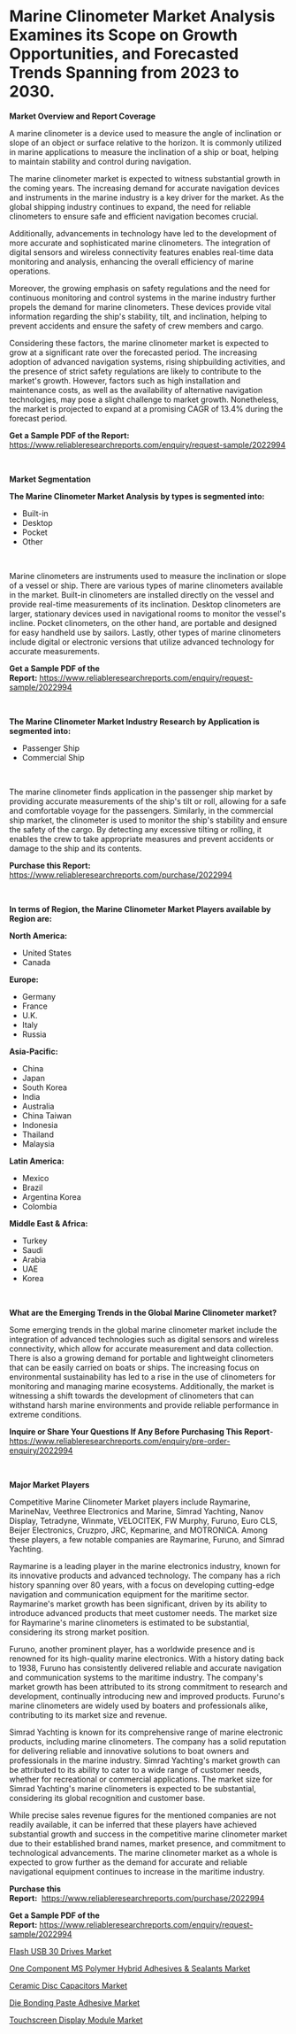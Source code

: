 <p><h1>Marine Clinometer Market Analysis Examines its Scope on Growth Opportunities, and Forecasted Trends Spanning from 2023 to 2030.</h1></p><p><strong>Market Overview and Report Coverage</strong></p>
<p><p>A marine clinometer is a device used to measure the angle of inclination or slope of an object or surface relative to the horizon. It is commonly utilized in marine applications to measure the inclination of a ship or boat, helping to maintain stability and control during navigation.</p><p>The marine clinometer market is expected to witness substantial growth in the coming years. The increasing demand for accurate navigation devices and instruments in the marine industry is a key driver for the market. As the global shipping industry continues to expand, the need for reliable clinometers to ensure safe and efficient navigation becomes crucial.</p><p>Additionally, advancements in technology have led to the development of more accurate and sophisticated marine clinometers. The integration of digital sensors and wireless connectivity features enables real-time data monitoring and analysis, enhancing the overall efficiency of marine operations.</p><p>Moreover, the growing emphasis on safety regulations and the need for continuous monitoring and control systems in the marine industry further propels the demand for marine clinometers. These devices provide vital information regarding the ship's stability, tilt, and inclination, helping to prevent accidents and ensure the safety of crew members and cargo.</p><p>Considering these factors, the marine clinometer market is expected to grow at a significant rate over the forecasted period. The increasing adoption of advanced navigation systems, rising shipbuilding activities, and the presence of strict safety regulations are likely to contribute to the market's growth. However, factors such as high installation and maintenance costs, as well as the availability of alternative navigation technologies, may pose a slight challenge to market growth. Nonetheless, the market is projected to expand at a promising CAGR of 13.4% during the forecast period.</p></p>
<p><strong>Get a Sample PDF of the Report:</strong> <a href="https://www.reliableresearchreports.com/enquiry/request-sample/2022994">https://www.reliableresearchreports.com/enquiry/request-sample/2022994</a></p>
<p>&nbsp;</p>
<p><strong>Market Segmentation</strong></p>
<p><strong>The Marine Clinometer Market Analysis by types is segmented into:</strong></p>
<p><ul><li>Built-in</li><li>Desktop</li><li>Pocket</li><li>Other</li></ul></p>
<p>&nbsp;</p>
<p><p>Marine clinometers are instruments used to measure the inclination or slope of a vessel or ship. There are various types of marine clinometers available in the market. Built-in clinometers are installed directly on the vessel and provide real-time measurements of its inclination. Desktop clinometers are larger, stationary devices used in navigational rooms to monitor the vessel's incline. Pocket clinometers, on the other hand, are portable and designed for easy handheld use by sailors. Lastly, other types of marine clinometers include digital or electronic versions that utilize advanced technology for accurate measurements.</p></p>
<p><strong>Get a Sample PDF of the Report:</strong>&nbsp;<a href="https://www.reliableresearchreports.com/enquiry/request-sample/2022994">https://www.reliableresearchreports.com/enquiry/request-sample/2022994</a></p>
<p>&nbsp;</p>
<p><strong>The Marine Clinometer Market Industry Research by Application is segmented into:</strong></p>
<p><ul><li>Passenger Ship</li><li>Commercial Ship</li></ul></p>
<p>&nbsp;</p>
<p><p>The marine clinometer finds application in the passenger ship market by providing accurate measurements of the ship's tilt or roll, allowing for a safe and comfortable voyage for the passengers. Similarly, in the commercial ship market, the clinometer is used to monitor the ship's stability and ensure the safety of the cargo. By detecting any excessive tilting or rolling, it enables the crew to take appropriate measures and prevent accidents or damage to the ship and its contents.</p></p>
<p><strong>Purchase this Report:</strong>&nbsp; <a href="https://www.reliableresearchreports.com/purchase/2022994">https://www.reliableresearchreports.com/purchase/2022994</a></p>
<p>&nbsp;</p>
<p><strong>In terms of Region, the Marine Clinometer Market Players available by Region are:</strong></p>
<p>
    <p> <strong> North America: </strong>
        <ul>
            <li>United States</li>
            <li>Canada</li>
        </ul>
        </p> 
    <p> <strong> Europe: </strong>
        <ul>
            <li>Germany</li>
            <li>France</li>
            <li>U.K.</li>
            <li>Italy</li>
            <li>Russia</li>
        </ul>
        </p> 
    <p> <strong> Asia-Pacific: </strong>
        <ul>
            <li>China</li>
            <li>Japan</li>
            <li>South Korea</li>
            <li>India</li>
            <li>Australia</li>
            <li>China Taiwan</li>
            <li>Indonesia</li>
            <li>Thailand</li>
            <li>Malaysia</li>
        </ul>
        </p> 
    <p> <strong> Latin America: </strong>
        <ul>
            <li>Mexico</li>
            <li>Brazil</li>
            <li>Argentina Korea</li>
            <li>Colombia</li>
        </ul>
        </p> 
    <p> <strong> Middle East & Africa: </strong>
        <ul>
            <li>Turkey</li>
            <li>Saudi</li>
            <li>Arabia</li>
            <li>UAE</li>
            <li>Korea</li>
        </ul>
    </p>
    </p>
<p>&nbsp;</p>
<p><strong>What are the Emerging Trends in the Global Marine Clinometer market?</strong></p>
<p><p>Some emerging trends in the global marine clinometer market include the integration of advanced technologies such as digital sensors and wireless connectivity, which allow for accurate measurement and data collection. There is also a growing demand for portable and lightweight clinometers that can be easily carried on boats or ships. The increasing focus on environmental sustainability has led to a rise in the use of clinometers for monitoring and managing marine ecosystems. Additionally, the market is witnessing a shift towards the development of clinometers that can withstand harsh marine environments and provide reliable performance in extreme conditions.</p></p>
<p><strong>Inquire or Share Your Questions If Any Before Purchasing This Report</strong>- <a href="https://www.reliableresearchreports.com/enquiry/pre-order-enquiry/2022994">https://www.reliableresearchreports.com/enquiry/pre-order-enquiry/2022994</a></p>
<p>&nbsp;</p>
<p><strong>Major Market Players</strong></p>
<p><p>Competitive Marine Clinometer Market players include Raymarine, MarineNav, Veethree Electronics and Marine, Simrad Yachting, Nanov Display, Tetradyne, Winmate, VELOCITEK, FW Murphy, Furuno, Euro CLS, Beijer Electronics, Cruzpro, JRC, Kepmarine, and MOTRONICA. Among these players, a few notable companies are Raymarine, Furuno, and Simrad Yachting.</p><p>Raymarine is a leading player in the marine electronics industry, known for its innovative products and advanced technology. The company has a rich history spanning over 80 years, with a focus on developing cutting-edge navigation and communication equipment for the maritime sector. Raymarine's market growth has been significant, driven by its ability to introduce advanced products that meet customer needs. The market size for Raymarine's marine clinometers is estimated to be substantial, considering its strong market position.</p><p>Furuno, another prominent player, has a worldwide presence and is renowned for its high-quality marine electronics. With a history dating back to 1938, Furuno has consistently delivered reliable and accurate navigation and communication systems to the maritime industry. The company's market growth has been attributed to its strong commitment to research and development, continually introducing new and improved products. Furuno's marine clinometers are widely used by boaters and professionals alike, contributing to its market size and revenue.</p><p>Simrad Yachting is known for its comprehensive range of marine electronic products, including marine clinometers. The company has a solid reputation for delivering reliable and innovative solutions to boat owners and professionals in the marine industry. Simrad Yachting's market growth can be attributed to its ability to cater to a wide range of customer needs, whether for recreational or commercial applications. The market size for Simrad Yachting's marine clinometers is expected to be substantial, considering its global recognition and customer base.</p><p>While precise sales revenue figures for the mentioned companies are not readily available, it can be inferred that these players have achieved substantial growth and success in the competitive marine clinometer market due to their established brand names, market presence, and commitment to technological advancements. The marine clinometer market as a whole is expected to grow further as the demand for accurate and reliable navigational equipment continues to increase in the maritime industry.</p></p>
<p><strong>Purchase this Report:</strong>&nbsp;&nbsp;<a href="https://www.reliableresearchreports.com/purchase/2022994">https://www.reliableresearchreports.com/purchase/2022994</a></p>
<p></p>
<p><strong>Get a Sample PDF of the Report:</strong>&nbsp;<a href="https://www.reliableresearchreports.com/enquiry/request-sample/2022994">https://www.reliableresearchreports.com/enquiry/request-sample/2022994</a></p>
<p><p><a href="https://github.com/rexevange/Market-Research-Report-List-1/blob/main/flash-usb-30-drives-market.md">Flash USB 30 Drives Market</a></p><p><a href="https://medium.com/@aureliarice2023/one-component-ms-polymer-hybrid-adhesives-sealants-market-exploring-market-share-market-trends-410d18f59476">One Component MS Polymer Hybrid Adhesives & Sealants Market</a></p><p><a href="https://www.linkedin.com/pulse/ceramic-disc-capacitors-market-research-report-unlocks-ynmde/">Ceramic Disc Capacitors Market</a></p><p><a href="https://medium.com/@claudekunze/die-bonding-paste-adhesive-market-the-key-to-successful-business-strategy-forecast-till-2030-d7fad59149d7">Die Bonding Paste Adhesive Market</a></p><p><a href="https://www.linkedin.com/pulse/touchscreen-display-module-market-research-report-provides-jlolf/">Touchscreen Display Module Market</a></p></p>